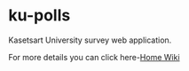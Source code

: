 # ku-polls

Kasetsart University survey web application.

For more details you can click here-[Home Wiki](../../wiki/home)
